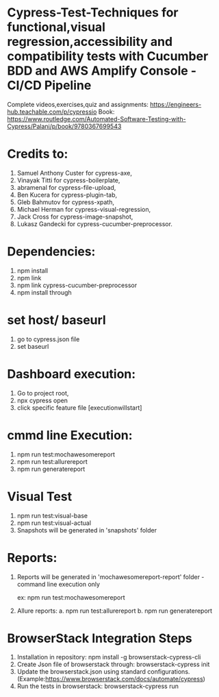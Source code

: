 # Cypress-Test-Techniques for functional,visual regression,accessibility and compatibility tests with Cucumber BDD and AWS Amplify Console - CI/CD Pipeline
Complete videos,exercises,quiz and assignments: https://engineers-hub.teachable.com/p/cypressio
Book: https://www.routledge.com/Automated-Software-Testing-with-Cypress/Palani/p/book/9780367699543

# Credits to:
1. Samuel Anthony Custer for cypress-axe,
2. Vinayak Titti for cypress-boilerplate,
3. abramenal for cypress-file-upload,
4. Ben Kucera for cypress-plugin-tab,
5. Gleb Bahmutov for cypress-xpath,
6. Michael Herman for cypress-visual-regression,
7. Jack Cross for cypress-image-snapshot,
8. Lukasz Gandecki for cypress-cucumber-preprocessor.

# Dependencies:
1. npm install
2. npm link
3. npm link cypress-cucumber-preprocessor
4. npm install through

# set host/ baseurl
1. go to cypress.json file
2. set baseurl

# Dashboard execution:
1. Go to project root, 
2. npx cypress open
3. click specific feature file [executionwillstart]

# cmmd line Execution:
1. npm run test:mochawesomereport
2. npm run test:allurereport
3. npm run generatereport

# Visual Test
1. npm run test:visual-base
2. npm run test:visual-actual
3. Snapshots will be generated in 'snapshots' folder

# Reports:
1. Reports will be generated in 'mochawesomereport-report' folder - command line execution only
  
   ex: npm run test:mochawesomereport

2. Allure reports: 
    a. npm run test:allurereport
    b. npm run generatereport

# BrowserStack Integration Steps
1. Installation in repository: npm install -g browserstack-cypress-cli
2. Create Json file of browserstack through: browserstack-cypress init
3. Update the browserstack.json using standard configurations. (Example:https://www.browserstack.com/docs/automate/cypress)   
4. Run the tests in browserstack: browserstack-cypress run 






